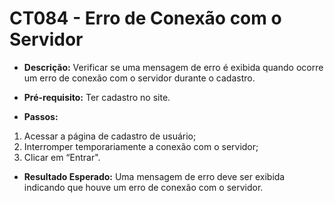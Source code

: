 # CT084 - Erro de Conexão com o Servidor

- **Descrição:** Verificar se uma mensagem de erro é exibida quando ocorre um erro de conexão com o servidor durante o cadastro.
- **Pré-requisito:** Ter cadastro no site.

- **Passos:**
1. Acessar a página de cadastro de usuário;
2. Interromper temporariamente a conexão com o servidor;
3. Clicar em “Entrar".

- **Resultado Esperado:** Uma mensagem de erro deve ser exibida indicando que houve um erro de conexão com o servidor.
